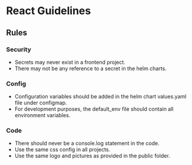 # React Guidelines

## Rules

### Security

- Secrets may never exist in a frontend project. 
- There may not be any reference to a secret in the helm charts. 

### Config

- Configuration variables should be added in the helm chart values.yaml file under configmap.
- For development purposes, the default_env file should contain all environment variables.

### Code

- There should never be a console.log statement in the code.
- Use the same css config in all projects.
- Use the same logo and pictures as provided in the public folder.